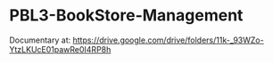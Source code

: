 # PBL3-BookStore-Management
Documentary at: https://drive.google.com/drive/folders/11k-_93WZo-YtzLKUcE01pawRe0I4RP8h

